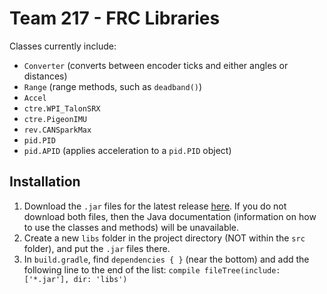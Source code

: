 # Team 217 - FRC Libraries

Classes currently include:
- `Converter` (converts between encoder ticks and either angles or distances)
- `Range` (range methods, such as `deadband()`)
- `Accel`
- `ctre.WPI_TalonSRX`
- `ctre.PigeonIMU`
- `rev.CANSparkMax`
- `pid.PID`
- `pid.APID` (applies acceleration to a `pid.PID` object)

## Installation
1) Download the `.jar` files for the latest release [here](https://github.com/Team217/FRC-217-Libraries/releases). If you do not download both files, then the Java documentation (information on how to use the classes and methods) will be unavailable.
2) Create a new `libs` folder in the project directory (NOT within the `src` folder), and put the `.jar` files there.
3) In `build.gradle`, find `dependencies { }` (near the bottom) and add the following line to the end of the list: `compile fileTree(include: ['*.jar'], dir: 'libs')`
